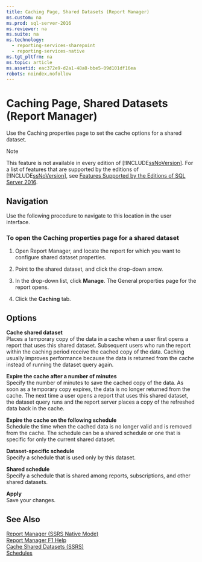 ```yaml
---
title: Caching Page, Shared Datasets (Report Manager)
ms.custom: na
ms.prod: sql-server-2016
ms.reviewer: na
ms.suite: na
ms.technology: 
  - reporting-services-sharepoint
  - reporting-services-native
ms.tgt_pltfrm: na
ms.topic: article
ms.assetid: eac372e9-d2a1-48a8-bbe5-09d101df16ea
robots: noindex,nofollow
---
```

# Caching Page, Shared Datasets (Report Manager)
  Use the Caching properties page to set the cache options for a shared dataset.  
  
> [!NOTE]  
>  This feature is not available in every edition of [!INCLUDE[ssNoVersion](../../Token/Other/ssNoVersion_md.md)]. For a list of features that are supported by the editions of [!INCLUDE[ssNoVersion](../../Token/Other/ssNoVersion_md.md)], see [Features Supported by the Editions of SQL Server 2016](../../Topics/TopicNameNotContainA/Features-Supported-by-the-Editions-of-SQL-Server-2016.md).  
  
## Navigation  
 Use the following procedure to navigate to this location in the user interface.  
  
### To open the Caching properties page for a shared dataset  
  
1.  Open Report Manager, and locate the report for which you want to configure shared dataset properties.  
  
2.  Point to the shared dataset, and click the drop\-down arrow.  
  
3.  In the drop\-down list, click **Manage**. The General properties page for the report opens.  
  
4.  Click the **Caching** tab.  
  
## Options  
 **Cache shared dataset**  
 Places a temporary copy of the data in a cache when a user first opens a report that uses this shared dataset. Subsequent users who run the report within the caching period receive the cached copy of the data. Caching usually improves performance because the data is returned from the cache instead of running the dataset query again.  
  
 **Expire the cache after a number of minutes**  
 Specify the number of minutes to save the cached copy of the data. As soon as a temporary copy expires, the data is no longer returned from the cache. The next time a user opens a report that uses this shared dataset, the dataset query runs and the report server places a copy of the refreshed data back in the cache.  
  
 **Expire the cache on the following schedule**  
 Schedule the time when the cached data is no longer valid and is removed from the cache. The schedule can be a shared schedule or one that is specific for only the current shared dataset.  
  
 **Dataset\-specific schedule**  
 Specify a schedule that is used only by this dataset.  
  
 **Shared schedule**  
 Specify a schedule that is shared among reports, subscriptions, and other shared datasets.  
  
 **Apply**  
 Save your changes.  
  
## See Also  
 [Report Manager  &#40;SSRS Native Mode&#41;](../../Topics/TopicNameNotContainA/Report-Manager---SSRS-Native-Mode-.md)   
 [Report Manager F1 Help](../../Topics/TopicNameNotContainA/Report-Manager-F1-Help.md)   
 [Cache Shared Datasets &#40;SSRS&#41;](../../Topics/TopicNameNotContainA/Cache-Shared-Datasets--SSRS-.md)   
 [Schedules](../../Topics/TopicNameNotContainA/Schedules.md)  
  
  